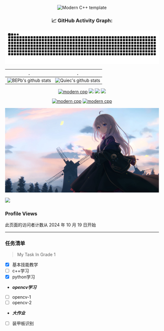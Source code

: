 <div id="title" align=center>

![Modern C++ template][github-sub-title:img]

### 📈 GitHub Activity Graph:

<!--   green snake -->
![BEPb's github activity graph](https://raw.githubusercontent.com/BEPb/BEPb/output/github-contribution-grid-snake.svg)
<!--   stats + languages -->
| .                                                                                                                                       | .                                                                                                                         |
|-----------------------------------------------------------------------------------------------------------------------------------------|---------------------------------------------------------------------------------------------------------------------------|
| ![BEPb's github stats](https://github-readme-stats.vercel.app/api?username=KokoColaa&show_icons=true&theme=radical&include_all_commits=true) | ![Quiec's github stats](https://github-readme-stats.vercel.app/api/top-langs/?username=KokoColaa&theme=radical&layout=compact) |



[![modern cpp](https://img.shields.io/badge/code-Modern%20C++-blue)](https://learn.microsoft.com/zh-cn/cpp/cpp/welcome-back-to-cpp-modern-cpp) 
![](https://img.shields.io/badge/讨厌-学习-yellow) 
![](https://img.shields.io/badge/性格-开朗-red) 
![](https://img.shields.io/badge/爱好-二次元-red)

[![modern cpp](https://img.shields.io/badge/Bilibili-KokoCola-pink)](https://space.bilibili.com/645941441?spm_id_from=333.1007.0.0)
[![modern cpp](https://img.shields.io/badge/抖音-KokoCola-purple)](https://www.douyin.com/user/self?from_tab_name=main)

</div>

![头像](image/头像.jpg)

![](https://count.getloli.com/get/@KokoColaa.github.readme)
</br>

### Profile Views
此页面的访问者计数从 2024 年 10 月 19 日开始

[github-sub-title:img]: https://readme-typing-svg.herokuapp.com?font=Segoe+Script&center=true&lines=KokoCola.


---
### 任务清单
>My Task In Grade 1

- [X] 基本技能教学
- [ ] c++学习
- [X] python学习
-    ***opencv学习***
- [ ] opencv-1
- [ ] opencv-2
-    ***大作业***
- [ ] 装甲板识别
